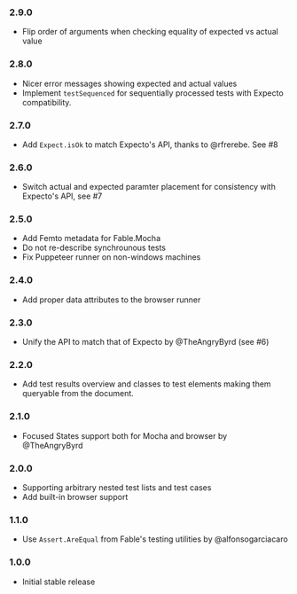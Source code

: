 ### 2.9.0

* Flip order of arguments when checking equality of expected vs actual value

### 2.8.0

* Nicer error messages showing expected and actual values
* Implement `testSequenced` for sequentially processed tests with Expecto compatibility.

### 2.7.0

* Add `Expect.isOk` to match Expecto's API, thanks to @rfrerebe. See #8


### 2.6.0

* Switch actual and expected paramter placement for consistency with Expecto's API, see #7

### 2.5.0

* Add Femto metadata for Fable.Mocha
* Do not re-describe synchrounous tests
* Fix Puppeteer runner on non-windows machines

### 2.4.0

* Add proper data attributes to the browser runner

### 2.3.0

* Unify the API to match that of Expecto by @TheAngryByrd (see #6)

### 2.2.0

* Add test results overview and classes to test elements making them queryable from the document.

### 2.1.0

* Focused States support both for Mocha and browser by @TheAngryByrd

### 2.0.0

* Supporting arbitrary nested test lists and test cases
* Add built-in browser support

### 1.1.0

* Use `Assert.AreEqual` from Fable's testing utilities by @alfonsogarciacaro

### 1.0.0

* Initial stable release